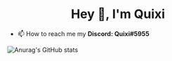 <h1 align="center">Hey 👋, I'm Quixi</h1>

- 📫 How to reach me my **Discord: Quixi#5955**

![Anurag's GitHub stats](https://github-readme-stats.vercel.app/api?username=Quixixd&show_icons=true&theme=radical)
